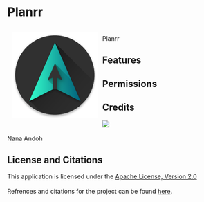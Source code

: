 # Planrr

<img src=https://github.com/CMPUT301W20T07/arrival/blob/photos/doc/Photos/ArrivalAppIcon4-01.png align="left" width="200" hspace="10" vspace="10">

<br>Planrr
<br>

## Features


## Permissions

## Credits
[![](https://avatars0.githubusercontent.com/u/59236774?s=460&v=4)](https://github.com/deadpools-besty)

Nana Andoh

## License and Citations
This application is licensed under the [Apache License, Version 2.0](https://github.com/CMPUT301W20T07/arrival/wiki/Glossary#license)
<br><br>
Refrences and citations for the project can be found [here](https://github.com/CMPUT301W20T07/arrival/wiki/Citations).
